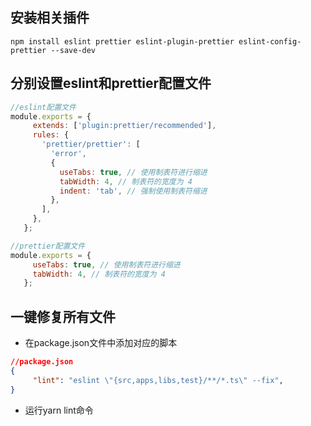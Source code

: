 ## 安装相关插件
```
npm install eslint prettier eslint-plugin-prettier eslint-config-prettier --save-dev 
```
## 分别设置eslint和prettier配置文件
```cjs
//eslint配置文件
module.exports = {
     extends: ['plugin:prettier/recommended'],
     rules: {
       'prettier/prettier': [
         'error',
         {
           useTabs: true, // 使用制表符进行缩进
           tabWidth: 4, // 制表符的宽度为 4
           indent: 'tab', // 强制使用制表符缩进
         },
       ],
     },
   };
```
```js
//prettier配置文件
module.exports = {
     useTabs: true, // 使用制表符进行缩进
     tabWidth: 4, // 制表符的宽度为 4
   };
```
## 一键修复所有文件
- 在package.json文件中添加对应的脚本
```json
//package.json
{
     "lint": "eslint \"{src,apps,libs,test}/**/*.ts\" --fix",
}
```
- 运行yarn lint命令

